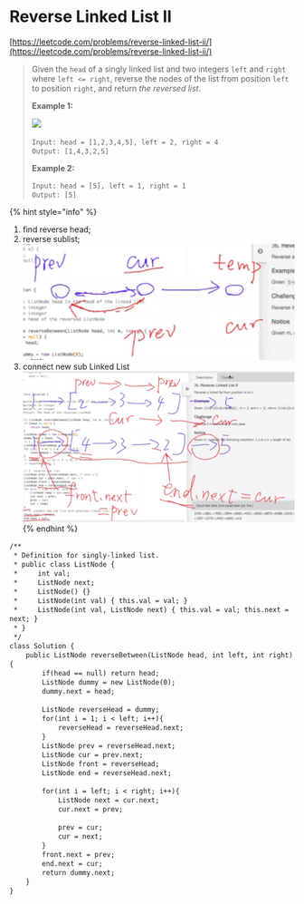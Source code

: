 # Reverse Linked List II

[https://leetcode.com/problems/reverse-linked-list-ii/](https://leetcode.com/problems/reverse-linked-list-ii/)

> Given the `head` of a singly linked list and two integers `left` and `right` where `left <= right`, reverse the nodes of the list from position `left` to position `right`, and return _the reversed list_.
>
> &#x20;
>
> **Example 1:**
>
> ![](https://assets.leetcode.com/uploads/2021/02/19/rev2ex2.jpg)
>
> ```
> Input: head = [1,2,3,4,5], left = 2, right = 4
> Output: [1,4,3,2,5]
> ```
>
> **Example 2:**
>
> ```
> Input: head = [5], left = 1, right = 1
> Output: [5]
> ```

{% hint style="info" %}
1. find reverse head;
2. reverse sublist;\
   ![](<../.gitbook/assets/image (5) (1).png>)
3. connect new sub Linked List\
   ![](<../.gitbook/assets/image (1) (1) (2).png>)
{% endhint %}

```
/**
 * Definition for singly-linked list.
 * public class ListNode {
 *     int val;
 *     ListNode next;
 *     ListNode() {}
 *     ListNode(int val) { this.val = val; }
 *     ListNode(int val, ListNode next) { this.val = val; this.next = next; }
 * }
 */
class Solution {
    public ListNode reverseBetween(ListNode head, int left, int right) {
        if(head == null) return head;
        ListNode dummy = new ListNode(0);
        dummy.next = head;
        
        ListNode reverseHead = dummy;
        for(int i = 1; i < left; i++){
            reverseHead = reverseHead.next;
        }
        ListNode prev = reverseHead.next;
        ListNode cur = prev.next;
        ListNode front = reverseHead;
        ListNode end = reverseHead.next; 
        
        for(int i = left; i < right; i++){
            ListNode next = cur.next;
            cur.next = prev;
            
            prev = cur;
            cur = next;
        }
        front.next = prev;
        end.next = cur;
        return dummy.next;
    }
}
```



